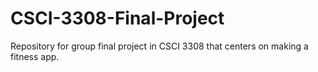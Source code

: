 # CSCI-3308-Final-Project
Repository for group final project in CSCI 3308 that centers on making a fitness app.
